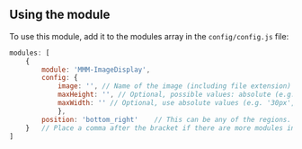 ## Using the module

To use this module, add it to the modules array in the `config/config.js` file:
````javascript
modules: [
	{
		module: 'MMM-ImageDisplay',
		config: {
			image: '', // Name of the image (including file extension) here, place image in '/images/' folder
			maxHeight: '', // Optional, possible values: absolute (e.g. '20px') or relative ('50%')
			maxWidth: '' // Optional, use absolute values (e.g. '30px', '100px')
			},
		position: 'bottom_right'	// This can be any of the regions.
	}	// Place a comma after the bracket if there are more modules in your config file
]
````
